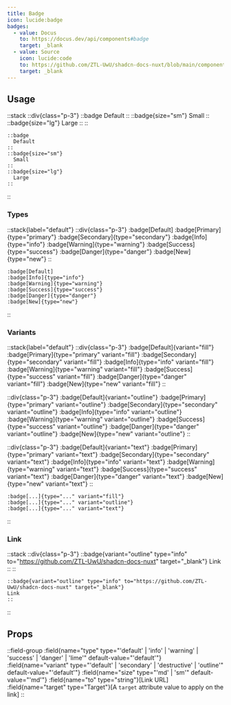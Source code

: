 ```yaml
---
title: Badge
icon: lucide:badge
badges:
  - value: Docus
    to: https://docus.dev/api/components#badge
    target: _blank
  - value: Source
    icon: lucide:code
    to: https://github.com/ZTL-UwU/shadcn-docs-nuxt/blob/main/components/content/Badge.vue
    target: _blank
---
```


## Usage

::stack
  ::div{class="p-3"}
  ::badge
    Default
  ::
  ::badge{size="sm"}
    Small
  ::
  ::badge{size="lg"}
    Large
  ::
  ::
  ```mdc
  ::badge
    Default
  ::
  ::badge{size="sm"}
    Small
  ::
  ::badge{size="lg"}
    Large
  ::
  ```
::

### Types

::stack{label="default"}
  ::div{class="p-3"}
    :badge[Default]
    :badge[Primary]{type="primary"}
    :badge[Secondary]{type="secondary"}
    :badge[Info]{type="info"}
    :badge[Warning]{type="warning"}
    :badge[Success]{type="success"}
    :badge[Danger]{type="danger"}
    :badge[New]{type="new"}
  ::

  ```mdc
  :badge[Default]
  :badge[Info]{type="info"}
  :badge[Warning]{type="warning"}
  :badge[Success]{type="success"}
  :badge[Danger]{type="danger"}
  :badge[New]{type="new"}
  ```
::

### Variants

::stack{label="default"}
  ::div{class="p-3"}
    :badge[Default]{variant="fill"}
    :badge[Primary]{type="primary" variant="fill"}
    :badge[Secondary]{type="secondary" variant="fill"}
    :badge[Info]{type="info" variant="fill"}
    :badge[Warning]{type="warning" variant="fill"}
    :badge[Success]{type="success" variant="fill"}
    :badge[Danger]{type="danger" variant="fill"}
    :badge[New]{type="new" variant="fill"}
  ::

  ::div{class="p-3"}
    :badge[Default]{variant="outline"}
    :badge[Primary]{type="primary" variant="outline"}
    :badge[Secondary]{type="secondary" variant="outline"}
    :badge[Info]{type="info" variant="outline"}
    :badge[Warning]{type="warning" variant="outline"}
    :badge[Success]{type="success" variant="outline"}
    :badge[Danger]{type="danger" variant="outline"}
    :badge[New]{type="new" variant="outline"}
  ::

  ::div{class="p-3"}
    :badge[Default]{variant="text"}
    :badge[Primary]{type="primary" variant="text"}
    :badge[Secondary]{type="secondary" variant="text"}
    :badge[Info]{type="info" variant="text"}
    :badge[Warning]{type="warning" variant="text"}
    :badge[Success]{type="success" variant="text"}
    :badge[Danger]{type="danger" variant="text"}
    :badge[New]{type="new" variant="text"}
  ::

  ```mdc
  :badge[...]{type="..." variant="fill"}
  :badge[...]{type="..." variant="outline"}
  :badge[...]{type="..." variant="text"}
  ```
::

### Link

::stack
  ::div{class="p-3"}
  ::badge{variant="outline" type="info" to="https://github.com/ZTL-UwU/shadcn-docs-nuxt" target="_blank"}
  Link
  ::
  ::
  ```mdc
  ::badge{variant="outline" type="info" to="https://github.com/ZTL-UwU/shadcn-docs-nuxt" target="_blank"}
  Link
  ::
  ```
::

## Props

::field-group
  :field{name="type" type="'default' | 'info' | 'warning' | 'success' | 'danger' | 'lime'" default-value="'default'"}
  :field{name="variant" type="'default' | 'secondary' | 'destructive' | 'outline'" default-value="'default'"}
  :field{name="size" type="'md' | 'sm'" default-value="'md'"}
  :field{name="to" type="string"}[Link URL]
  :field{name="target" type="Target"}[A `target` attribute value to apply on the link]
::
